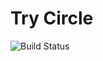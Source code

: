 # Try Circle

![Build Status](https://circleci.com/gh/eyelidlessness/try-circle/tree/develop.svg?style=shield&circle-token=d42c26a66931fb79fbbd677308cc70e14fde7bd1)
